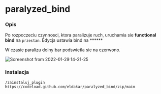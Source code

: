 # paralyzed_bind

### Opis

Po rozpoczeciu czynnosci, ktora paralizuje ruch, uruchamia sie **functional bind** na `przestan`. Edycja ustawia bind na ******

W czasie paralizu dolny bar podswietla sie na czerwono.

![Screenshot from 2022-01-29 14-21-25](https://user-images.githubusercontent.com/11772152/151681935-4f8fe333-9560-4581-b341-bfce41575fb6.png)

### Instalacja

`/zainstaluj_plugin https://codeload.github.com/eldakar/paralyzed_bind/zip/main`
